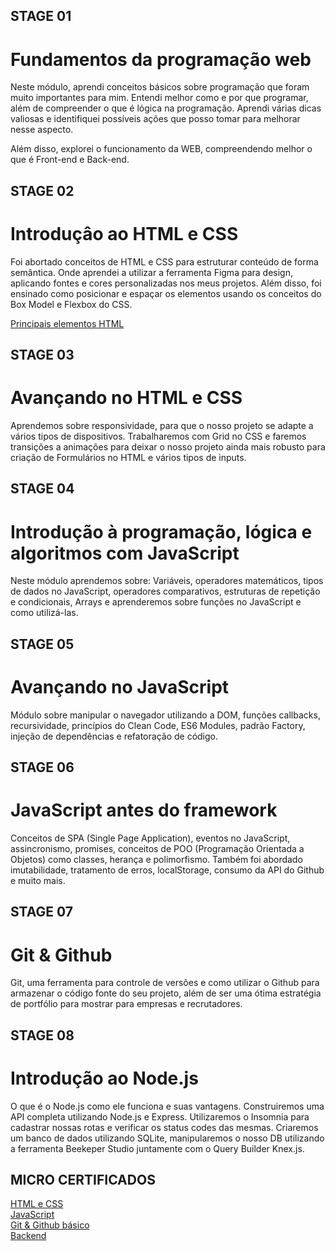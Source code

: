 ## STAGE 01

# Fundamentos da programação web

Neste módulo, aprendi conceitos básicos sobre programação que foram muito importantes para mim. Entendi melhor como e por que programar, além de compreender o que é lógica na programação. Aprendi várias dicas valiosas e identifiquei possíveis ações que posso tomar para melhorar nesse aspecto.

Além disso, explorei o funcionamento da WEB, compreendendo melhor o que é Front-end e Back-end.

## STAGE 02

# Introduçâo ao HTML e CSS

Foi abortado conceitos de HTML e CSS para estruturar conteúdo de forma semântica. Onde aprendei a utilizar a ferramenta Figma para design, aplicando fontes e cores personalizadas nos meus projetos. Além disso, foi ensinado como posicionar e espaçar os elementos usando os conceitos do Box Model e Flexbox do CSS. 

[Principais elementos HTML](https://efficient-sloth-d85.notion.site/Principais-elementos-HTML-da8b750fee5b49f2923fdc35b1c921fc)

## STAGE 03

# Avançando no HTML e CSS

Aprendemos sobre responsividade, para que o nosso projeto se adapte a vários tipos de dispositivos. Trabalharemos com Grid no CSS e faremos transições a animações para deixar o nosso projeto ainda mais robusto para criação de Formulários no HTML e vários tipos de inputs. 

## STAGE 04

# Introdução à programação, lógica e algoritmos com JavaScript

Neste módulo aprendemos sobre: Variáveis, operadores matemáticos, tipos de dados no JavaScript, operadores comparativos, estruturas de repetição e condicionais, Arrays e aprenderemos sobre funções no JavaScript e como utilizá-las.

## STAGE 05

# Avançando no JavaScript

Módulo sobre manipular o navegador utilizando a DOM, funções callbacks, recursividade, princípios do Clean Code, ES6 Modules, padrão Factory, injeção de dependências e refatoração de código.

## STAGE 06

# JavaScript antes do framework

Conceitos de SPA (Single Page Application), eventos no JavaScript, assincronismo, promises, conceitos de POO (Programação Orientada a Objetos) como classes, herança e polimorfismo. Também foi abordado imutabilidade, tratamento de erros, localStorage, consumo da API do Github e muito mais.

## STAGE 07

# Git & Github
Git, uma ferramenta para controle de versões e como utilizar o Github para armazenar o código fonte do seu projeto, além de ser uma ótima estratégia de portfólio para mostrar para empresas e recrutadores.

## STAGE 08

# Introdução ao Node.js
O que é o Node.js como ele funciona e suas vantagens. Construiremos uma API completa utilizando Node.js e Express. Utilizaremos o Insomnia para cadastrar nossas rotas e verificar os status codes das mesmas. Criaremos um banco de dados utilizando SQLite, manipularemos o nosso DB utilizando a ferramenta Beekeper Studio juntamente com o Query Builder Knex.js.


## MICRO CERTIFICADOS

[HTML e CSS](https://app.rocketseat.com.br/certificates/13f962d2-5e4f-489b-95f7-77023b83bde6)<br>
[JavaScript](https://app.rocketseat.com.br/certificates/d07aca30-7c45-495d-85a8-c366f918f66e)<br>
[Git & Github básico](https://app.rocketseat.com.br/certificates/0b745a09-5ae2-4d1b-b7c4-850e5078e701)<br>
[Backend](https://app.rocketseat.com.br/certificates/48ca7e0a-858c-4e49-9c6f-41f7cb2e03e2)<br>